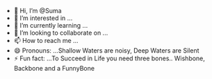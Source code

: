 - 👋 Hi, I’m @Suma
- 👀 I’m interested in ...
- 🌱 I’m currently learning ...
- 💞️ I’m looking to collaborate on ...
- 📫 How to reach me ...
- 😄 Pronouns: ...Shallow Waters are noisy, Deep Waters are Silent
- ⚡ Fun fact: ...To Succeed in Life you need three bones.. Wishbone, Backbone and a FunnyBone

<!---
Suma678/Suma678 is a ✨ special ✨ repository because its `README.md` (this file) appears on your GitHub profile.
You can click the Preview link to take a look at your changes.
--->
